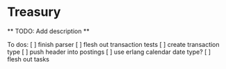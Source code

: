 Treasury
========

** TODO: Add description **


To dos:
[ ] finish parser
	[ ] flesh out transaction tests
	[ ] create transaction type
	[ ] push header into postings
	[ ] use erlang calendar date type?
[ ] flesh out tasks

